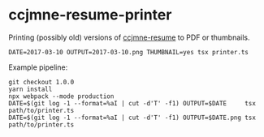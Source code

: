# ccjmne-resume-printer

Printing (possibly old) versions of [ccjmne-resume](https://github.com/ccjmne/ccjmne-resume) to PDF or thumbnails.

```shell
DATE=2017-03-10 OUTPUT=2017-03-10.png THUMBNAIL=yes tsx printer.ts
```

Example pipeline:

```shell
git checkout 1.0.0
yarn install
npx webpack --mode production
DATE=$(git log -1 --format=%aI | cut -d'T' -f1) OUTPUT=$DATE     tsx path/to/printer.ts
DATE=$(git log -1 --format=%aI | cut -d'T' -f1) OUTPUT=$DATE.png tsx path/to/printer.ts
```
